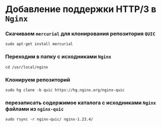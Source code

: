 # Добавление поддержки HTTP/3 в `Nginx`
### Скачиваем `mercurial` для клонирования репозитория `QUIC`
```
sudo apt-get install mercurial
```
### Переходим в папку с исходниками `Nginx`
```
cd /usr/local/nginx
```
### Клонируем репозиторий
```
sudo hg clone -b quic https://hg.nginx.org/nginx-quic
```
### перезаписать содержимое каталога с исходниками `Nginx` файлами из `nginx-quic`
```
sudo rsync -r nginx-quic/ nginx-1.23.4/
```
<!-- ## Добавление `QUIC` в исходники
```
cd /usr/local/nginx/nginx-1*/
sudo nano debian/rules
```
### нас интересуют 2 секции этого файла: 
1. config.status.nginx: config.env.nginx 
2. config.status.nginx_debug: config.env.nginx_debug
### Перед `--with-cc-opt="$(CFLAGS)"` добавить:
```
--with-http_v3_module --with-stream_quic_module
```
### После `--with-ld-opt="$(LDFLAGS)"` добавить:
```
--with-cc-opt="-I../modules/libressl/include $(CFLAGS)" --with-ld-opt="-L../modules/libressl/build/ssl -L../modules/libressl/build/crypto $(LDFLAGS)"
```
## Возвращаемся в Installation -->
